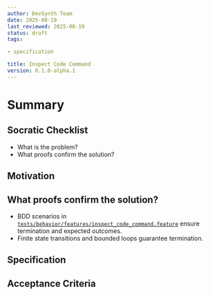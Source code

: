 ```yaml
---
author: DevSynth Team
date: 2025-08-19
last_reviewed: 2025-08-19
status: draft
tags:

- specification

title: Inspect Code Command
version: 0.1.0-alpha.1
---
```


<!--
Required metadata fields:
- author: document author
- date: creation date
- last_reviewed: last review date
- status: draft | review | published
- tags: search keywords
- title: short descriptive name
- version: specification version
-->

# Summary

## Socratic Checklist
- What is the problem?
- What proofs confirm the solution?

## Motivation

## What proofs confirm the solution?
- BDD scenarios in [`tests/behavior/features/inspect_code_command.feature`](../../tests/behavior/features/inspect_code_command.feature) ensure termination and expected outcomes.
- Finite state transitions and bounded loops guarantee termination.


## Specification

## Acceptance Criteria
